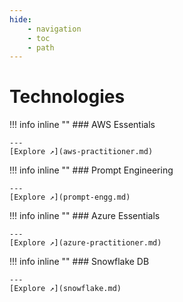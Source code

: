 ```yaml
---
hide:
    - navigation
    - toc
    - path
---
```


# Technologies

!!! info inline ""
    ### AWS Essentials
    
    ---
    [Explore ↗](aws-practitioner.md)

!!! info inline ""
    ### Prompt Engineering

    ---
    [Explore ↗](prompt-engg.md)
!!! info inline ""
    ### Azure Essentials
    
    ---
    [Explore ↗](azure-practitioner.md)

!!! info inline ""
    ### Snowflake DB
    
    ---
    [Explore ↗](snowflake.md)